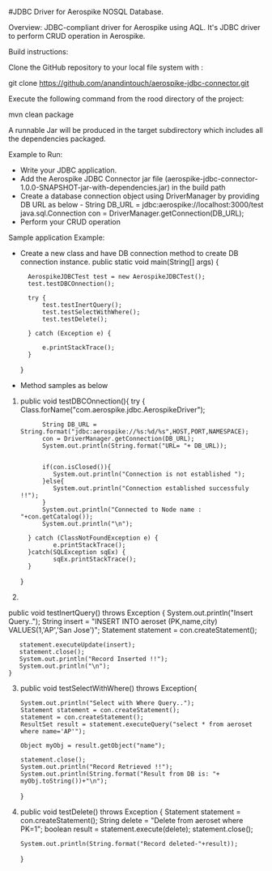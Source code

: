 #JDBC Driver for Aerospike NOSQL Database.

Overview:
JDBC-compliant driver for Aerospike using AQL. It's JDBC driver to perform CRUD operation in Aerospike.

Build instructions:

Clone the GitHub repository to your local file system with :

 git clone https://github.com/anandintouch/aerospike-jdbc-connector.git

Execute the following command from the rood directory of the project:

 mvn clean package

A runnable Jar will be produced in the target subdirectory which includes all the dependencies packaged.

Example to Run:
* Write your JDBC application.
* Add the Aerospike JDBC Connector jar file 
  (aerospike-jdbc-connector-1.0.0-SNAPSHOT-jar-with-dependencies.jar) in the build path
* Create a database connection object using DriverManager by providing DB URL as below -
   String DB_URL = jdbc:aerospike://localhost:3000/test
   java.sql.Connection con = DriverManager.getConnection(DB_URL);
* Perform your CRUD operation


Sample application Example:
- Create a new class and have DB connection method to create DB connection instance.
	public static void main(String[] args) {
		
		AerospikeJDBCTest test = new AerospikeJDBCTest();
		test.testDBCOnnection();
		
		try {
			test.testInertQuery();
			test.testSelectWithWhere();
			test.testDelete();
			
		} catch (Exception e) {
			
			e.printStackTrace();
		}
	}

- Method samples as below

1.
 	public void testDBCOnnection(){
		try {
			Class.forName("com.aerospike.jdbc.AerospikeDriver");
		
			 String DB_URL = String.format("jdbc:aerospike://%s:%d/%s",HOST,PORT,NAMESPACE);
	         con = DriverManager.getConnection(DB_URL);
	         System.out.println(String.format("URL= "+ DB_URL));
	
	         
	         if(con.isClosed()){
	         	System.out.println("Connection is not established ");
	         }else{
	         	System.out.println("Connection established successfuly !!");
	         }
	         System.out.println("Connected to Node name : "+con.getCatalog());
	         System.out.println("\n");
         
		 } catch (ClassNotFoundException e) {
				e.printStackTrace();
		 }catch(SQLException sqEx) {
				sqEx.printStackTrace();
		 }
	}
	
2.

   public void testInertQuery() throws Exception
    {
	   System.out.println("Insert Query..");
	   String insert = "INSERT INTO aeroset (PK,name,city) VALUES(1,'AP','San Jose')";
       Statement statement = con.createStatement();

       statement.executeUpdate(insert);
       statement.close();
       System.out.println("Record Inserted !!");
       System.out.println("\n");
    }
3.
      public void testSelectWithWhere() throws Exception{

	   System.out.println("Select with Where Query..");
       Statement statement = con.createStatement();
       statement = con.createStatement();
       ResultSet result = statement.executeQuery("select * from aeroset where name='AP'");
       
       Object myObj = result.getObject("name");
       
       statement.close();
       System.out.println("Record Retrieved !!");
       System.out.println(String.format("Result from DB is: "+ myObj.toString())+"\n");
   }

4.
   public void testDelete() throws Exception
   {
	   Statement statement = con.createStatement();
	   String delete = "Delete from aeroset where PK=1";
	   boolean result = statement.execute(delete);
	   statement.close();
	        
	   System.out.println(String.format("Record deleted-"+result));
   }	
	  